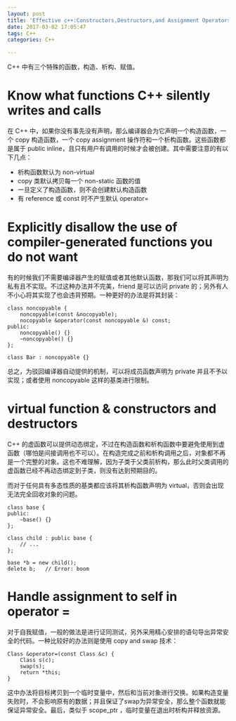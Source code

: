 ```yaml
---
layout: post
title: 'Effective c++:Constructors,Destructors,and Assignment Operators'
date: 2017-03-02 17:05:47
tags: C++
categories: C++

---
```


C++ 中有三个特殊的函数，构造、析构、赋值。

<!-- more -->

# Know what functions C++ silently writes and calls

在 C++ 中，如果你没有事先没有声明，那么编译器会为它声明一个构造函数，一个 copy 构造函数，一个 copy assignment 操作符和一个析构函数。这些函数都是属于 public inline，且只有用户有调用的时候才会被创建。其中需要注意的有以下几点：

- 析构函数默认为 non-virtual 
- copy 类默认拷贝每一个 non-static 函数的值
- 一旦定义了构造函数，则不会创建默认构造函数
- 有 reference 或 const 时不产生默认 operator=

# Explicitly disallow the use of compiler-generated functions you do not want

有的时候我们不需要编译器产生的赋值或者其他默认函数，那我们可以将其声明为私有且不实现。不过这种办法并不完美，friend 是可以访问 private 的；另外有人不小心将其实现了也会违背预期。一种更好的办法是将其封装：

```
class noncopyable {
    noncopyable(const &nocopyable);
    nocopyable &operator(const noncopyable &) const;
public:
    noncopyable() {}
    ~noncopyable() {}
};

class Bar : noncopyable {}
```

总之，为驳回编译器自动提供的机制，可以将成员函数声明为 private 并且不予以实现；或者使用 noncopyable 这样的基类进行限制。

# virtual function & constructors and destructors

C++ 的虚函数可以提供动态绑定，不过在构造函数和析构函数中要避免使用到虚函数（哪怕是间接调用也不可以）。在构造完成之前和析构调用之后，对象都不再是一个完整的对象。这也不难理解，因为子类于父类前析构，那么此时父类调用的虚函数已经不再动态绑定到子类，则没有达到预期目的。

而对于任何具有多态性质的基类都应该将其析构函数声明为 virtual，否则会出现无法完全回收对象的问题。

```
class base {
public:
    ~base() {}
};

class child : public base {
    // ...
};

base *b = new child();
delete b;   // Error: boom
```

# Handle assignment to self in operator =

对于自我赋值，一般的做法是进行证同测试，另外采用精心安排的语句导出异常安全的代码。一种比较好的办法则是使用 copy and swap 技术：

```
Class &operator=(const Class &c) {
    Class s(c);
    swap(s);
    return *this;
}
```

这中办法将目标拷贝到一个临时变量中，然后和当前对象进行交换。如果构造变量失败时，不会影响原有的数据；并且保证了swap为异常安全，那么整个函数就能保证异常安全。最后，类似于 scope_ptr ，临时变量在退出时析构并释放资源。
